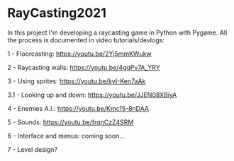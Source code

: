 # RayCasting2021

In this project I'm developing a raycasting game in Python with Pygame. All the process is documented in video tutorials/devlogs:

1 - Floorcasting: https://youtu.be/2Yj5mmKWukw

2 - Raycasting walls: https://youtu.be/4gqPv7A_YRY

3 - Using sprites: https://youtu.be/kyI-Ken7aAk

  3.1 - Looking up and down: https://youtu.be/JJEN08XBiyA
  
4 - Enemies A.I.: https://youtu.be/Kmc15-8nDAA

5 - Sounds: https://youtu.be/frqnCzZ4SRM

6 - Interface and menus: coming soon...

7 - Level design?
